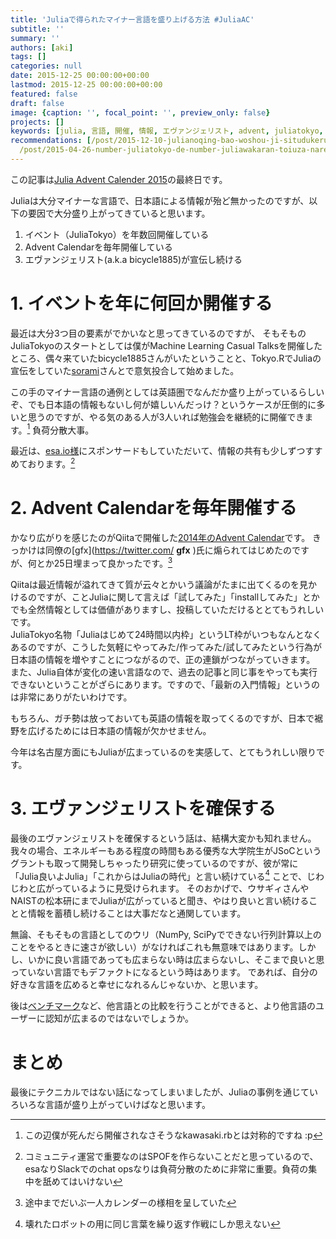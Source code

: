 ```yaml
---
title: 'Juliaで得られたマイナー言語を盛り上げる方法 #JuliaAC'
subtitle: ''
summary: ''
authors: [aki]
tags: []
categories: null
date: 2015-12-25 00:00:00+00:00
lastmod: 2015-12-25 00:00:00+00:00
featured: false
draft: false
image: {caption: '', focal_point: '', preview_only: false}
projects: []
keywords: [julia, 言語, 開催, 情報, エヴァンジェリスト, advent, juliatokyo, 日本語, 負荷, calendar]
recommendations: [/post/2015-12-10-julianoqing-bao-woshou-ji-situdukeruniha/, /post/2014-12-13-number-japanr-dehua-ti-datuta-detasaienteisutoyang-cheng-du-ben-rhuo-yong-bian-tong-cheng-juliaru-men-ben-wodu-mimasita-number-juliaac/,
  /post/2015-04-26-number-juliatokyo-de-number-juliawakaran-toiuza-narepozitoriwoli-tetahua-wositara-julia-dot-tokyo-gadekiteta/]
---
```

この記事は[Julia Advent Calender 2015](http://qiita.com/advent-calendar/2015/julialang)の最終日です。

Juliaは大分マイナーな言語で、日本語による情報が殆ど無かったのですが、以下の要因で大分盛り上がってきていると思います。

1. イベント（JuliaTokyo）を年数回開催している
2. Advent Calendarを毎年開催している
3. エヴァンジェリスト(a.k.a bicycle1885)が宣伝し続ける

# 1. イベントを年に何回か開催する

最近は大分3つ目の要素がでかいなと思ってきているのですが、 そもそものJuliaTokyoのスタートとしては僕がMachine Learning Casual Talksを開催したところ、偶々来ていたbicycle1885さんがいたということと、Tokyo.RでJuliaの宣伝をしていた[sorami](https://twitter.com/sorami)さんとで意気投合して始めました。

この手のマイナー言語の通例としては英語圏でなんだか盛り上がっているらしいぞ、でも日本語の情報もないし何が嬉しいんだっけ？というケースが圧倒的に多いと思うのですが、やる気のある人が3人いれば勉強会を継続的に開催できます。[^1] 負荷分散大事。

最近は、[esa.io様](http://esa.io/)にスポンサードもしていただいて、情報の共有も少しずつすすめております。[^2] 

# 2. Advent Calendarを毎年開催する

かなり広がりを感じたのがQiitaで開催した[2014年のAdvent Calendar](http://qiita.com/advent-calendar/2014/julialang)です。 きっかけは同僚の[gfx](https://twitter.com/ __gfx__ )氏に煽られてはじめたのですが、何とか25日埋まって良かったです。[^3] 

Qiitaは最近情報が溢れてきて質が云々とかいう議論がたまに出てくるのを見かけるのですが、ことJuliaに関して言えば「試してみた」「installしてみた」とかでも全然情報としては価値がありますし、投稿していただけるととてもうれしいです。  
JuliaTokyo名物「Juliaはじめて24時間以内枠」というLT枠がいつもなんとなくあるのですが、こうした気軽にやってみた/作ってみた/試してみたという行為が日本語の情報を増やすことにつながるので、正の連鎖がつながっていきます。  
また、Julia自体が変化の速い言語なので、過去の記事と同じ事をやっても実行できないということがざらにあります。ですので、「最新の入門情報」というのは非常にありがたいわけです。

もちろん、ガチ勢は放っておいても英語の情報を取ってくるのですが、日本で裾野を広げるためには日本語の情報が欠かせません。

今年は名古屋方面にもJuliaが広まっているのを実感して、とてもうれしい限りです。

# 3. エヴァンジェリストを確保する

最後のエヴァンジェリストを確保するという話は、結構大変かも知れません。我々の場合、エネルギーもある程度の時間もある優秀な大学院生がJSoCというグラントも取って開発しちゃったり研究に使っているのですが、彼が常に「Julia良いよJulia」「これからはJuliaの時代」と言い続けている[^4] ことで、じわじわと広がっているように見受けられます。 そのおかげで、ウサギィさんやNAISTの松本研にまでJuliaが広がっていると聞き、やはり良いと言い続けることと情報を蓄積し続けることは大事だなと通関しています。

無論、そもそもの言語としてのウリ（NumPy, SciPyでできない行列計算以上のことをやるときに速さが欲しい）がなければこれも無意味ではあります。しかし、いかに良い言語であっても広まらない時は広まらないし、そこまで良いと思っていない言語でもデファクトになるという時はあります。 であれば、自分の好きな言語を広めると幸せになれるんじゃないか、と思います。

後は[ベンチマーク](https://chezo.uno/post/2015-10-21-tinysegmenterwojuliayi-zhi-sitaramitnoxian-sheng-nizhi-dao-sitemoraetahua)など、他言語との比較を行うことができると、より他言語のユーザーに認知が広まるのではないでしょうか。

# まとめ

最後にテクニカルではない話になってしまいましたが、Juliaの事例を通じていろいろな言語が盛り上がっていけばなと思います。

[^1]: この辺僕が死んだら開催されなさそうなkawasaki.rbとは対称的ですね :p

[^2]: コミュニティ運営で重要なのはSPOFを作らないことだと思っているので、esaなりSlackでのchat opsなりは負荷分散のために非常に重要。負荷の集中を舐めてはいけない

[^3]: 途中までだいぶ一人カレンダーの様相を呈していた

[^4]: 壊れたロボットの用に同じ言葉を繰り返す作戦にしか思えない
